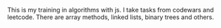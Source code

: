 This is my training in algorithms with js. 
I take tasks from codewars and leetcode. 
There are array methods, linked lists, binary trees and others.